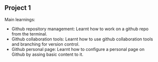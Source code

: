 ## Project 1

Main learnings:
 - Github repository management: Learnt how to work on a github repo from the terminal.
 - Github collaboration tools: Learnt how to use github collaboration tools and branching for version control.
 - Github personal page: Learnt how to configure a personal page on Github by assing basic content to it.
